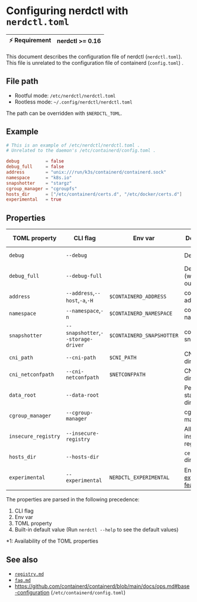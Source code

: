 # Configuring nerdctl with `nerdctl.toml`

| :zap: Requirement | nerdctl >= 0.16 |
|-------------------|-----------------|

This document describes the configuration file of nerdctl (`nerdctl.toml`).
This file is unrelated to the configuration file of containerd (`config.toml`) .

## File path
- Rootful mode:  `/etc/nerdctl/nerdctl.toml`
- Rootless mode: `~/.config/nerdctl/nerdctl.toml`

The path can be overridden with `$NERDCTL_TOML`.

## Example

```toml
# This is an example of /etc/nerdctl/nerdctl.toml .
# Unrelated to the daemon's /etc/containerd/config.toml .

debug          = false
debug_full     = false
address        = "unix:///run/k3s/containerd/containerd.sock"
namespace      = "k8s.io"
snapshotter    = "stargz"
cgroup_manager = "cgroupfs"
hosts_dir      = ["/etc/containerd/certs.d", "/etc/docker/certs.d"]
experimental   = true
```

## Properties

| TOML property     | CLI flag                 | Env var                   | Description                 | Availability \*1 |
|-------------------|--------------------------|---------------------------|-----------------------------|---------------|
| `debug`           | `--debug`                |                           | Debug mode                  | Since 0.16.0  |
| `debug_full`      | `--debug-full`           |                           | Debug mode (with full output) | Since 0.16.0  |
| `address`         | `--address`,`--host`,`-a`,`-H` | `$CONTAINERD_ADDRESS`     | containerd address          | Since 0.16.0  |
| `namespace`       | `--namespace`,`-n`       | `$CONTAINERD_NAMESPACE`   | containerd namespace        | Since 0.16.0  |
| `snapshotter`     | `--snapshotter`,`--storage-driver` | `$CONTAINERD_SNAPSHOTTER` | containerd snapshotter      | Since 0.16.0  |
| `cni_path`        | `--cni-path`             | `$CNI_PATH`               | CNI binary directory        | Since 0.16.0  |
| `cni_netconfpath` | `--cni-netconfpath`      | `$NETCONFPATH`            | CNI config directory        | Since 0.16.0  |
| `data_root`       | `--data-root`            |                           | Persistent state directory  | Since 0.16.0  |
| `cgroup_manager`  | `--cgroup-manager`       |                           | cgroup manager              | Since 0.16.0  |
| `insecure_registry` | `--insecure-registry`    |                           | Allow insecure registry     | Since 0.16.0  |
| `hosts_dir`       | `--hosts-dir`            |                           | `certs.d` directory         | Since 0.16.0  |
| `experimental`    | `--experimental`         | `NERDCTL_EXPERIMENTAL`    | Enable  [experimental features](experimental.md) | Since 0.22.3  |

The properties are parsed in the following precedence:
1. CLI flag
2. Env var
3. TOML property
4. Built-in default value (Run `nerdctl --help` to see the default values)

\*1: Availability of the TOML properties

## See also
- [`registry.md`](registry.md)
- [`faq.md`](faq.md)
- https://github.com/containerd/containerd/blob/main/docs/ops.md#base-configuration (`/etc/containerd/config.toml`)
